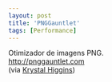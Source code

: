 ```yaml
---
layout: post
title: 'PNGGauntlet'
tags: [Performance]
---
```


Otimizador de imagens PNG.<br>
<http://pnggauntlet.com><br>
(via [Krystal Higgins](http://www.kryshiggins.com/sketchnotes-for-a-modern-web-designers-workflow))
